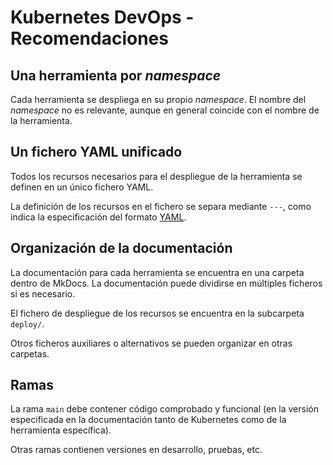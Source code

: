 # Kubernetes DevOps - Recomendaciones

## Una herramienta por *namespace*

Cada herramienta se despliega en su propio *namespace*.
El nombre del *namespace* no es relevante, aunque en general coincide con el nombre de la herramienta.

## Un fichero YAML unificado

Todos los recursos necesarios para el despliegue de la herramienta se definen en un único fichero YAML.

La definición de los recursos en el fichero se separa mediante `---`, como indica la especificación del formato [YAML](https://yaml.org/).

## Organización de la documentación

La documentación para cada herramienta se encuentra en una carpeta dentro de MkDocs. La documentación puede dividirse en múltiples ficheros si es necesario.

El fichero de despliegue de los recursos se encuentra en la subcarpeta `deploy/`.

Otros ficheros auxiliares o alternativos se pueden organizar en otras carpetas.

## Ramas

La rama `main` debe contener código comprobado y funcional (en la versión especificada en la documentación tanto de Kubernetes como de la herramienta específica).

Otras ramas contienen versiones en desarrollo, pruebas, etc.
